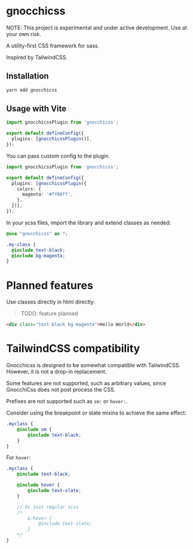 # gnocchicss

NOTE: This project is experimental and under active development. Use at your own risk.

A utility-first CSS framework for sass. 

Inspired by TailwindCSS.

## Installation

```bash
yarn add gnocchicss
```

## Usage with Vite

```ts
import gnocchicssPlugin from 'gnocchicss';

export default defineConfig({
  plugins: [gnocchicssPlugin()],
});
```
You can pass custom config to the plugin.

```ts
import gnocchicssPlugin from 'gnocchicss';

export default defineConfig({
  plugins: [gnocchicssPlugin({
    colors: {
      magenta: '#ff00ff',
    },
  })],
});
```

In your scss files, import the library and extend classes as needed:

```scss
@use "gnocchicss" as *;

.my-class {
  @include text-black;
  @include bg-magenta;
}
```

# Planned features
Use classes directly in html directly:
> TODO: feature planned
```html
<div class="text-black bg-magenta">Hello World</div>
```


# TailwindCSS compatibility

Gnocchicss is designed to be somewhat compatible with TailwindCSS. However, it is not a drop-in replacement.

Some features are not supported, such as arbitrary values, since GnocchiCss does not post process the CSS.

Prefixes are not supported such as `sm:` or `hover:`. 

Consider using the breakpoint or state mixins to achieve the same effect:

```scss
.myclass {
    @include sm {
        @include text-black;
    }
}
```

For `hover`:

```scss
.myclass {
    @include text-black;

    @include hover {
        @include text-slate;
    }

    // Or just regular scss
    /*
        &:hover {
            @include text-slate;
        }
    */
}
```